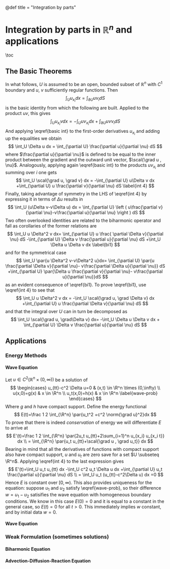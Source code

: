 @def title = "Integration by parts"
# Integration by parts in $\mathbb R^n$ and applications
\toc
## The Basic Theorems
In what follows, $U$ is assumed to be an open, bounded subset of
$\mathbb R ^n$ with $C^1$ boundary and $u$, $v$ sufficiently
regular functions. Then
$$
\int_U u_{x_i} dx = \int_{\partial U} u\nu_i dS
\label{basic int}
$$
is the basic identity from which the following are built. Applied
to the product $uv$, this gives
$$
\int_U u_{x_i}v dx = -\int_U uv_{x_i} dx+\int_{\partial U} uv\nu_i dS
$$
And applying \eqref{basic int} to the first-order derivatives
$u_{x_i}$ and adding up the equalities we obtain
$$
\int_U \Delta u dx = \int_{\partial U} \frac{\partial u}{\partial \nu} dS
$$
where $\frac{\partial u}{\partial \nu}$ is defined to be equal to
the inner product between the gradient and the outward unit vector,
$\scal{\grad u , \nu}$. Analogously, applying again \eqref{basic int} to
the products $u v_{x_i}$ and summing over $i$ one gets
$$
\int_U \scal{\grad u, \grad v} dx = -\int_{\partial U} u\Delta v dx
+\int_{\partial U} u \frac{\partial v}{\partial \nu} dS
\label{int 4}
$$
Finally, taking advantage of symmetry in the LHS of \eqref{int 4}
by expressing it in terms of $\Delta u$ results in
$$
\int_U (u\Delta v-v\Delta u) dx =
\int_{\partial U} \left ( u\frac{\partial v}{\partial \nu}-v\frac{\partial u}{\partial \nu} \right ) dS
$$
Two often overlooked identities are related to the biharmonic operator and fall
as corollaries of the former relations are
$$
\int_U u \Delta^2 v dx= \int_{\partial U} u \frac{ \partial \Delta v}{\partial \nu} dS
-\int_{\partial U} \Delta v \frac{\partial u}{\partial \nu} dS
+\int_U \Delta u \Delta v dx
\label{bi1}
$$
and for the symmetrical case
$$
\int_U \par{u \Delta^2 v-v\Delta^2 u}dx=
\int_{\partial U} \par{u \frac{\partial \Delta v}{\partial \nu}-
v\frac{\partial \Delta u}{\partial \nu}} dS
+\int_{\partial U} \par{\Delta u \frac{\partial v}{\partial \nu}-
v\frac{\partial u}{\partial \nu}}dS
$$
as an evident consequence of \eqref{bi1}. To prove \eqref{bi1}, use \eqref{int 4}
to see that
$$
\int_U u \Delta^2 v dx = -\int_U \scal{\grad u, \grad \Delta v} dx
+\int_{\partial U} u \frac{\partial \Delta v}{\partial \nu} dS
$$
and that the integral over $U$ can in turn be decomposed as
$$
\int_U \scal{\grad u, \grad\Delta v} dx=
-\int_U \Delta u \Delta v dx +
\int_{\partial U} \Delta v \frac{\partial u}{\partial \nu} dS
$$
## Applications
### Energy Methods
#### Wave Equation
Let $u \in C^2(\mathbb R^n \times (0,\infty))$ be a solution of
$$
\begin{cases}
u_{tt}-c^2 \Delta u=0 & (x,t) \in \R^n \times (0,\infty) \\
u(x,0)=g(x) & x \in \R^n \\
u_t(x,0)=h(x) & x \in \R^n
\label{wave-prob}
\end{cases}
$$
Where $g$ and $h$ have compact support. Define the energy functional
$$
E(t)=\frac 1 2 \int_{\R^n} \par{u_t^2 +c^2 \norm{\grad u}^2}dx
$$
To prove that there is indeed _conservation_ of energy we will differentiate
$E$ to arrive at
$$
E'(t)=\frac 1 2 \int_{\R^n} \par{2u_t u_{tt}+2\sum_{i=1}^n u_{x_i} u_{x_i t}} dx \\
= \int_{\R^n} \par{u_t u_{tt}+\scal{\grad u , \grad u_t}} dx
$$
Bearing in mind that all the derivatives of functions with compact support also
have compact support, $u$ and $u_t$ are zero save for a set $U \subseteq \R^n$.
Applying \eqref{int 4} to the last expression gives
$$
E'(t)=\int_U u_t u_{tt} dx -\int_U c^2 u_t \Delta u dx +\int_{\partial U}
u_t \frac{\partial u}{\partial \nu} dS \\
= \int_U u_t (u_{tt}-c^2\Delta u) dx =0
$$
Hence $E$ is constant over $[0,\infty)$. This also provides uniqueness for the
equation: suppose $u_1$ and $u_2$ satisfy \eqref{wave-prob}, so their difference
$w=u_1-u_2$ satisifies the wave equation with homogeneous boundary conditions.
We know in this case $E(0)=0$ and it is equal to a constant in the general case,
so $E(t)=0$ for all $t>0$. This immediately implies $w$ constant, and by initial
data $w=0$.
#### Wave Equation
### Weak Formulation (sometimes solutions)
#### Biharmonic Equation
#### Advection-Diffusion-Reaction Equation